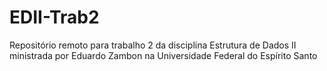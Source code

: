 # EDII-Trab2
Repositório remoto para trabalho 2 da disciplina Estrutura de Dados II ministrada por Eduardo Zambon na Universidade Federal do Espírito Santo
